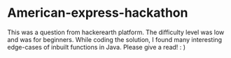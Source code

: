 # American-express-hackathon
This was a question from hackerearth platform. The difficulty level was low and was for beginners. While coding the solution, I found many interesting edge-cases of inbuilt functions in Java. Please give a read! : )
